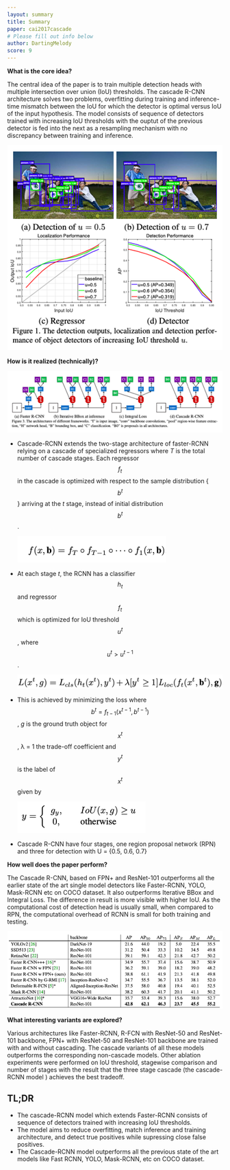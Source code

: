 ```yaml
---
layout: summary
title: Summary
paper: cai2017cascade
# Please fill out info below
author: DartingMelody
score: 9
---
```


**What is the core idea?**

The central idea of the paper is to train multiple detection heads with multiple intersection over union (IoU) thresholds. The cascade R-CNN architecture solves two problems, overfitting during training and inference-time mismatch between the IoU for which the detector is optimal versus IoU of the input hypothesis. The model consists of sequence of detectors trained with increasing IoU thresholds with the ouptut of the previous detector is fed into the next as a resampling mechanism with no discrepancy between training and inference.

![Problem example](./cai2017cascade_1a.png)

**How is it realized (technically)?**

![Architecture](./cai2017cascade_1b.png)

* Cascade-RCNN extends the two-stage architecture of faster-RCNN relying on a cascade of specialized regressors where _T_ is the total number of cascade stages. Each regressor $$f_{t}$$ in the cascade is optimized with respect to the sample distribution {$$b^{t}$$} arriving at the _t_ stage, instead of initial distribution $$b^{t}$$ . 

  ![Regressor equation](./cai2017cascade_1c.png)

* At each stage _t_, the RCNN has a classifier $$h_{t}$$ and regressor $$f_{t}$$ which is optimized for IoU threshold $$u^{t}$$, where $$u^{t}>u^{t-1}$$ .

  ![Detector loss equation](./cai2017cascade_1d.png)

* This is achieved by minimizing the loss where $$b^{t} = f_{t-1}(x^{t-1}, b^{t-1})$$, _g_ is the ground truth object for $$x^{t}$$, λ = 1 the trade-off coefficient and  $$y^{t}$$ is the label of $$x^{t}$$ given by

  ![Output equation](./cai2017cascade_1e.png)

* Cascade R-CNN have four stages, one region proposal network (RPN) and three for detection with U = {0.5, 0.6, 0.7}

**How well does the paper perform?**

The Cascade R-CNN, based on FPN+ and ResNet-101 outperforms all the earlier state of the art single model detectors like Faster-RCNN, YOLO, Mask-RCNN etc on COCO dataset. It also outperforms Iterative BBox and Integral Loss. The difference in result is more visible with higher IoU. As the computational cost of detection head is usually small, when compared to RPN, the computational overhead of RCNN is small for both training and testing. 

![Results](./cai2017cascade_1f.png)

**What interesting variants are explored?**

Various architectures like Faster-RCNN, R-FCN with ResNet-50 and ResNet-101 backbone, FPN+ with ResNet-50 and ResNet-101 backbone are trained with and without cascading. The cascade variants of all these models outperforms the corresponding non-cascade models. Other ablation experiments were performed on IoU threshold, stagewise comparison and number of stages with the result that the three stage cascade (the cascade-RCNN model ) achieves the best tradeoff. 


## TL;DR
* The cascade-RCNN model which extends Faster-RCNN consists of sequence of detectors trained with increasing IoU thresholds. 
* The model aims to reduce overfitting, match inference and training architecture, and detect true positives while supressing close false positives.
* The Cascade-RCNN model outperforms all the previous state of the art models like Fast RCNN, YOLO, Mask-RCNN, etc on COCO dataset. 
